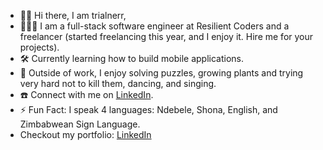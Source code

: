 - 👋🏾 Hi there, I am trialnerr,
- 👩🏾‍💻 I am a full-stack software engineer at Resilient Coders and a freelancer (started freelancing this year, and I enjoy it. Hire me for your projects).
- 🛠️ Currently learning how to build mobile applications. 
- 🌱 Outside of work, I enjoy solving puzzles, growing plants and trying very hard not to kill them, dancing, and singing. 
- ☎️ Connect with me on <a href="https://www.linkedin.com/in/bongi-sibanda">LinkedIn</a>.
- ⚡ Fun Fact: I speak 4 languages: Ndebele, Shona, English, and Zimbabwean Sign Language.
- Checkout my portfolio: <a href="https://bongisiba.netlify.app/">LinkedIn</a>





